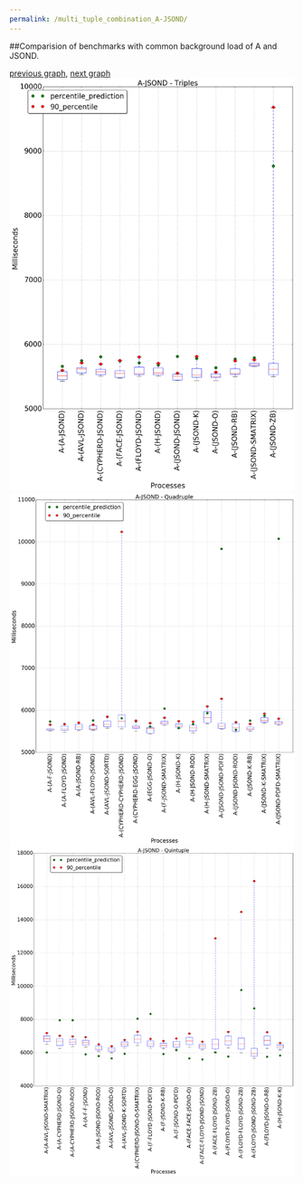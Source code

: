 ```yaml
---
permalink: /multi_tuple_combination_A-JSOND/
---
```


##Comparision of benchmarks with common background load of A and JSOND.

[previous graph](../multi_tuple_combination_A-H/), [next graph](../multi_tuple_combination_A-K/)
![graph figure](./images/triple/A/A-JSOND_box.png)![graph figure](./images/quadruple/A/A-JSOND_box.png)![graph figure](./images/quintuple/A/A-JSOND_box.png)